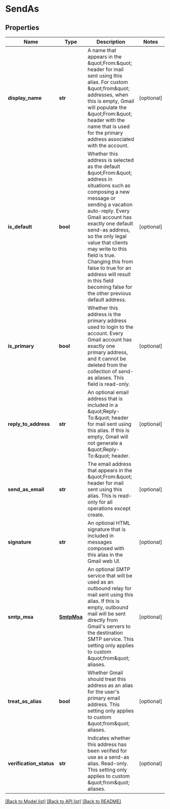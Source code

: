 # SendAs

## Properties
Name | Type | Description | Notes
------------ | ------------- | ------------- | -------------
**display_name** | **str** | A name that appears in the \&quot;From:\&quot; header for mail sent using this alias. For custom \&quot;from\&quot; addresses, when this is empty, Gmail will populate the \&quot;From:\&quot; header with the name that is used for the primary address associated with the account. | [optional] 
**is_default** | **bool** | Whether this address is selected as the default \&quot;From:\&quot; address in situations such as composing a new message or sending a vacation auto-reply. Every Gmail account has exactly one default send-as address, so the only legal value that clients may write to this field is true. Changing this from false to true for an address will result in this field becoming false for the other previous default address. | [optional] 
**is_primary** | **bool** | Whether this address is the primary address used to login to the account. Every Gmail account has exactly one primary address, and it cannot be deleted from the collection of send-as aliases. This field is read-only. | [optional] 
**reply_to_address** | **str** | An optional email address that is included in a \&quot;Reply-To:\&quot; header for mail sent using this alias. If this is empty, Gmail will not generate a \&quot;Reply-To:\&quot; header. | [optional] 
**send_as_email** | **str** | The email address that appears in the \&quot;From:\&quot; header for mail sent using this alias. This is read-only for all operations except create. | [optional] 
**signature** | **str** | An optional HTML signature that is included in messages composed with this alias in the Gmail web UI. | [optional] 
**smtp_msa** | [**SmtpMsa**](SmtpMsa.md) | An optional SMTP service that will be used as an outbound relay for mail sent using this alias. If this is empty, outbound mail will be sent directly from Gmail&#39;s servers to the destination SMTP service. This setting only applies to custom \&quot;from\&quot; aliases. | [optional] 
**treat_as_alias** | **bool** | Whether Gmail should  treat this address as an alias for the user&#39;s primary email address. This setting only applies to custom \&quot;from\&quot; aliases. | [optional] 
**verification_status** | **str** | Indicates whether this address has been verified for use as a send-as alias. Read-only. This setting only applies to custom \&quot;from\&quot; aliases. | [optional] 

[[Back to Model list]](../README.md#documentation-for-models) [[Back to API list]](../README.md#documentation-for-api-endpoints) [[Back to README]](../README.md)


